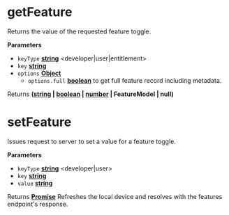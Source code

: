 # getFeature

Returns the value of the requested feature toggle.

**Parameters**

-   `keyType` **[string](https://developer.mozilla.org/en-US/docs/Web/JavaScript/Reference/Global_Objects/String)** &lt;developer|user|entitlement>
-   `key` **[string](https://developer.mozilla.org/en-US/docs/Web/JavaScript/Reference/Global_Objects/String)** 
-   `options` **[Object](https://developer.mozilla.org/en-US/docs/Web/JavaScript/Reference/Global_Objects/Object)** 
    -   `options.full` **[boolean](https://developer.mozilla.org/en-US/docs/Web/JavaScript/Reference/Global_Objects/Boolean)** to get full feature record including metadata.

Returns **([string](https://developer.mozilla.org/en-US/docs/Web/JavaScript/Reference/Global_Objects/String) \| [boolean](https://developer.mozilla.org/en-US/docs/Web/JavaScript/Reference/Global_Objects/Boolean) \| [number](https://developer.mozilla.org/en-US/docs/Web/JavaScript/Reference/Global_Objects/Number) | FeatureModel | null)** 

# setFeature

Issues request to server to set a value for a feature toggle.

**Parameters**

-   `keyType` **[string](https://developer.mozilla.org/en-US/docs/Web/JavaScript/Reference/Global_Objects/String)** &lt;developer|user>
-   `key` **[string](https://developer.mozilla.org/en-US/docs/Web/JavaScript/Reference/Global_Objects/String)** 
-   `value` **[string](https://developer.mozilla.org/en-US/docs/Web/JavaScript/Reference/Global_Objects/String)** 

Returns **[Promise](https://developer.mozilla.org/en-US/docs/Web/JavaScript/Reference/Global_Objects/Promise)** Refreshes the local device and resolves with the features endpoint's response.
